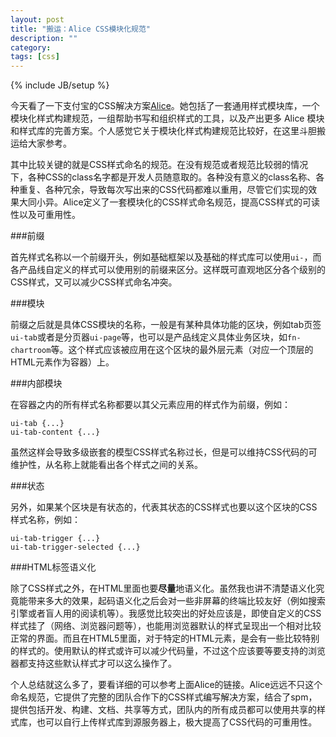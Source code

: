 ```yaml
---
layout: post
title: "搬运：Alice CSS模块化规范"
description: ""
category: 
tags: [css]
---
```

{% include JB/setup %}

今天看了一下支付宝的CSS解决方案[Alice](http://aliceui.org/)。她包括了一套通用样式模块库，一个模块化样式构建规范，一组帮助书写和组织样式的工具，以及产出更多 Alice 模块和样式库的完善方案。个人感觉它关于模块化样式构建规范比较好，在这里斗胆搬运给大家参考。

其中比较关键的就是CSS样式命名的规范。在没有规范或者规范比较弱的情况下，各种CSS的class名字都是开发人员随意取的。各种没有意义的class名称、各种重复、各种冗余，导致每次写出来的CSS代码都难以重用，尽管它们实现的效果大同小异。Alice定义了一套模块化的CSS样式命名规范，提高CSS样式的可读性以及可重用性。

###前缀

首先样式名称以一个前缀开头，例如基础框架以及基础的样式库可以使用`ui-`，而各产品线自定义的样式可以使用别的前缀来区分。这样既可直观地区分各个级别的CSS样式，又可以减少CSS样式命名冲突。

###模块

前缀之后就是具体CSS模块的名称，一般是有某种具体功能的区块，例如tab页签`ui-tab`或者是分页器`ui-page`等，也可以是产品线定义具体业务区块，如`fn-chartroom`等。这个样式应该被应用在这个区块的最外层元素（对应一个顶层的HTML元素作为容器）上。

###内部模块

在容器之内的所有样式名称都要以其父元素应用的样式作为前缀，例如：

    ui-tab {...}
    ui-tab-content {...}

虽然这样会导致多级嵌套的模型CSS样式名称过长，但是可以维持CSS代码的可维护性，从名称上就能看出各个样式之间的关系。

###状态

另外，如果某个区块是有状态的，代表其状态的CSS样式也要以这个区块的CSS样式名称，例如：

    ui-tab-trigger {...}
    ui-tab-trigger-selected {...}

###HTML标签语义化

除了CSS样式之外，在HTML里面也要**尽量**地语义化。虽然我也讲不清楚语义化究竟能带来多大的效果，起码语义化之后会对一些非屏幕的终端比较友好（例如搜索引擎或者盲人用的阅读机等）。我感觉比较突出的好处应该是，即使自定义的CSS样式挂了（网络、浏览器问题等），也能用浏览器默认的样式呈现出一个相对比较正常的界面。而且在HTML5里面，对于特定的HTML元素，是会有一些比较特别的样式的。使用默认的样式或许可以减少代码量，不过这个应该要等要支持的浏览器都支持这些默认样式才可以这么操作了。

个人总结就这么多了，要看详细的可以参考上面Alice的链接。Alice远远不只这个命名规范，它提供了完整的团队合作下的CSS样式编写解决方案，结合了spm，提供包括开发、构建、文档、共享等方式，团队内的所有成员都可以使用共享的样式库，也可以自行上传样式库到源服务器上，极大提高了CSS代码的可重用性。
